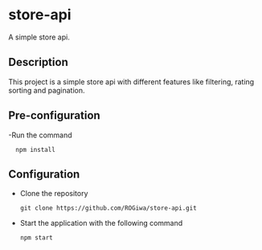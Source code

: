 # store-api

A simple store api.

## Description

This project is a  simple store api with different features like filtering, rating sorting and pagination.

## Pre-configuration
-Run the command

      npm install

## Configuration
- Clone the repository
  
      git clone https://github.com/ROGiwa/store-api.git
- Start the application with the following command
  
      npm start
